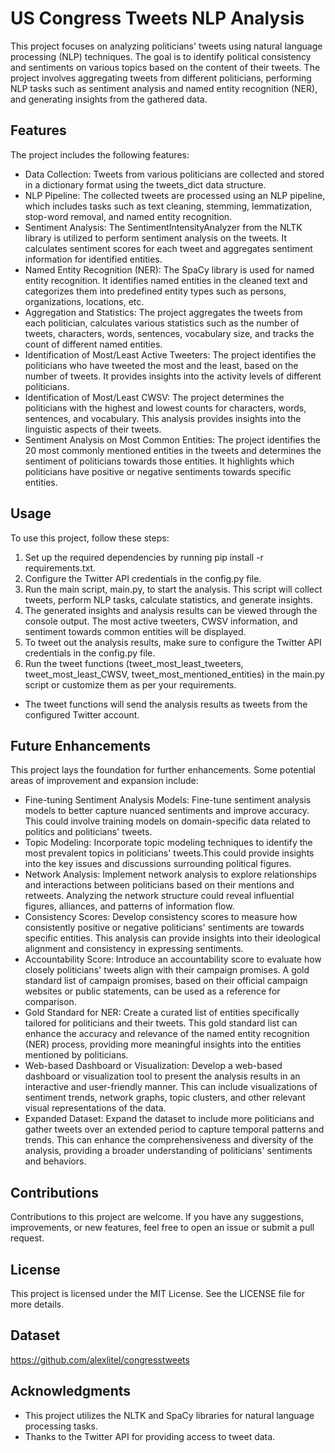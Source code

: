 # US Congress Tweets NLP Analysis 
This project focuses on analyzing politicians' tweets using natural language processing (NLP) techniques. The goal is to identify political consistency and sentiments on various topics based on the content of their tweets. The project involves aggregating tweets from different politicians, performing NLP tasks such as sentiment analysis and named entity recognition (NER), and generating insights from the gathered data.

## Features
The project includes the following features:

- Data Collection: Tweets from various politicians are collected and stored in a dictionary format using the tweets_dict data structure.
- NLP Pipeline: The collected tweets are processed using an NLP pipeline, which includes tasks such as text cleaning, stemming, lemmatization, stop-word removal, and named entity recognition.
- Sentiment Analysis: The SentimentIntensityAnalyzer from the NLTK library is utilized to perform sentiment analysis on the tweets. It calculates sentiment scores for each tweet and aggregates sentiment information for identified entities.
- Named Entity Recognition (NER): The SpaCy library is used for named entity recognition. It identifies named entities in the cleaned text and categorizes them into predefined entity types such as persons, organizations, locations, etc.
- Aggregation and Statistics: The project aggregates the tweets from each politician, calculates various statistics such as the number of tweets, characters, words, sentences, vocabulary size, and tracks the count of different named entities.
- Identification of Most/Least Active Tweeters: The project identifies the politicians who have tweeted the most and the least, based on the number of tweets. It provides insights into the activity levels of different politicians.
- Identification of Most/Least CWSV: The project determines the politicians with the highest and lowest counts for characters, words, sentences, and vocabulary. This analysis provides insights into the linguistic aspects of their tweets.
- Sentiment Analysis on Most Common Entities: The project identifies the 20 most commonly mentioned entities in the tweets and determines the sentiment of politicians towards those entities. It highlights which politicians have positive or negative sentiments towards specific entities.

## Usage
To use this project, follow these steps:
1. Set up the required dependencies by running pip install -r requirements.txt.
2. Configure the Twitter API credentials in the config.py file.
3. Run the main script, main.py, to start the analysis. This script will collect tweets, perform NLP tasks, calculate statistics, and generate insights.
4. The generated insights and analysis results can be viewed through the console output. The most active tweeters, CWSV information, and sentiment towards common entities will be displayed.
5. To tweet out the analysis results, make sure to configure the Twitter API credentials in the config.py file.
6. Run the tweet functions (tweet_most_least_tweeters, tweet_most_least_CWSV, tweet_most_mentioned_entities) in the main.py script or customize them as per your requirements.
 -  The tweet functions will send the analysis results as tweets from the configured Twitter account.

## Future Enhancements
This project lays the foundation for further enhancements. Some potential areas of improvement and expansion include:

- Fine-tuning Sentiment Analysis Models: Fine-tune sentiment analysis models to better capture nuanced sentiments and improve accuracy. This could involve training models on domain-specific data related to politics and politicians' tweets.
- Topic Modeling: Incorporate topic modeling techniques to identify the most prevalent topics in politicians' tweets.This could provide insights into the key issues and discussions surrounding political figures.
- Network Analysis: Implement network analysis to explore relationships and interactions between politicians based on their mentions and retweets. Analyzing the network structure could reveal influential figures, alliances, and patterns of information flow.
- Consistency Scores: Develop consistency scores to measure how consistently positive or negative politicians' sentiments are towards specific entities. This analysis can provide insights into their ideological alignment and consistency in expressing sentiments.
- Accountability Score: Introduce an accountability score to evaluate how closely politicians' tweets align with their campaign promises. A gold standard list of campaign promises, based on their official campaign websites or public statements, can be used as a reference for comparison.
- Gold Standard for NER: Create a curated list of entities specifically tailored for politicians and their tweets. This gold standard list can enhance the accuracy and relevance of the named entity recognition (NER) process, providing more meaningful insights into the entities mentioned by politicians.
- Web-based Dashboard or Visualization: Develop a web-based dashboard or visualization tool to present the analysis results in an interactive and user-friendly manner. This can include visualizations of sentiment trends, network graphs, topic clusters, and other relevant visual representations of the data.
- Expanded Dataset: Expand the dataset to include more politicians and gather tweets over an extended period to capture temporal patterns and trends. This can enhance the comprehensiveness and diversity of the analysis, providing a broader understanding of politicians' sentiments and behaviors.

## Contributions
Contributions to this project are welcome. If you have any suggestions, improvements, or new features, feel free to open an issue or submit a pull request.

## License
This project is licensed under the MIT License. See the LICENSE file for more details.

## Dataset
https://github.com/alexlitel/congresstweets

## Acknowledgments
- This project utilizes the NLTK and SpaCy libraries for natural language processing tasks.
- Thanks to the Twitter API for providing access to tweet data.
